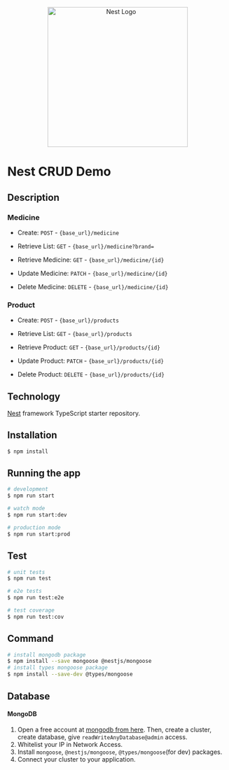 <p align="center">
  <a href="http://nestjs.com/" target="blank"><img src="https://nestjs.com/img/logo_text.svg" width="320" alt="Nest Logo" /></a>
</p>

[circleci-image]: https://img.shields.io/circleci/build/github/nestjs/nest/master?token=abc123def456
[circleci-url]: https://circleci.com/gh/nestjs/nest

# Nest CRUD Demo

## Description

### Medicine
- Create: `POST` - `{base_url}/medicine`
- Retrieve List: `GET` - `{base_url}/medicine?brand=`

- Retrieve Medicine: `GET` - `{base_url}/medicine/{id}`
- Update Medicine: `PATCH` - `{base_url}/medicine/{id}`
- Delete Medicine: `DELETE` - `{base_url}/medicine/{id}`

### Product
- Create: `POST` - `{base_url}/products`
- Retrieve List: `GET` - `{base_url}/products`

- Retrieve Product: `GET` - `{base_url}/products/{id}`
- Update Product: `PATCH` - `{base_url}/products/{id}`
- Delete Product: `DELETE` - `{base_url}/products/{id}`

## Technology

[Nest](https://github.com/nestjs/nest) framework TypeScript starter repository.

## Installation

```bash
$ npm install
```

## Running the app

```bash
# development
$ npm run start

# watch mode
$ npm run start:dev

# production mode
$ npm run start:prod
```

## Test

```bash
# unit tests
$ npm run test

# e2e tests
$ npm run test:e2e

# test coverage
$ npm run test:cov
```

## Command

```bash
# install mongodb package
$ npm install --save mongoose @nestjs/mongoose
# install types mongoose package
$ npm install --save-dev @types/mongoose
```

## Database

#### MongoDB

1. Open a free account at [mongodb from here](https://cloud.mongodb.com/). Then, create a cluster, create database, give `readWriteAnyDatabase@admin` access.
2. Whitelist your IP in Network Access.
3. Install `mongoose`, `@nestjs/mongoose`, `@types/mongoose`(for dev) packages. 
4. Connect your cluster to your application.